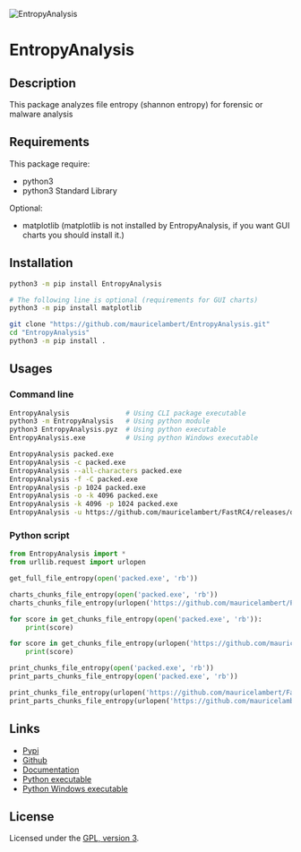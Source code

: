 ![EntropyAnalysis](https://mauricelambert.github.io/info/python/security/EntropyAnalysis.gif "EntropyAnalysis")

# EntropyAnalysis

## Description

This package analyzes file entropy (shannon entropy) for forensic or
malware analysis

## Requirements

This package require:
 - python3
 - python3 Standard Library

Optional:
 - matplotlib (matplotlib is not installed by EntropyAnalysis, if you want GUI charts you should install it.)

## Installation

```bash
python3 -m pip install EntropyAnalysis

# The following line is optional (requirements for GUI charts)
python3 -m pip install matplotlib
```

```bash
git clone "https://github.com/mauricelambert/EntropyAnalysis.git"
cd "EntropyAnalysis"
python3 -m pip install .
```

## Usages

### Command line

```bash
EntropyAnalysis              # Using CLI package executable
python3 -m EntropyAnalysis   # Using python module
python3 EntropyAnalysis.pyz  # Using python executable
EntropyAnalysis.exe          # Using python Windows executable

EntropyAnalysis packed.exe
EntropyAnalysis -c packed.exe
EntropyAnalysis --all-characters packed.exe
EntropyAnalysis -f -C packed.exe
EntropyAnalysis -p 1024 packed.exe
EntropyAnalysis -o -k 4096 packed.exe
EntropyAnalysis -k 4096 -p 1024 packed.exe
EntropyAnalysis -u https://github.com/mauricelambert/FastRC4/releases/download/v0.0.1/librc4.so
```

### Python script

```python
from EntropyAnalysis import *
from urllib.request import urlopen

get_full_file_entropy(open('packed.exe', 'rb'))

charts_chunks_file_entropy(open('packed.exe', 'rb'))
charts_chunks_file_entropy(urlopen('https://github.com/mauricelambert/FastRC4/releases/download/v0.0.1/librc4.dll'), chunk_size=2048, part_size=512)

for score in get_chunks_file_entropy(open('packed.exe', 'rb')):
    print(score)

for score in get_chunks_file_entropy(urlopen('https://github.com/mauricelambert/FastRC4/releases/download/v0.0.1/librc4.dll'), chunk_size=2048):
    print(score)

print_chunks_file_entropy(open('packed.exe', 'rb'))
print_parts_chunks_file_entropy(open('packed.exe', 'rb'))

print_chunks_file_entropy(urlopen('https://github.com/mauricelambert/FastRC4/releases/download/v0.0.1/librc4.dll'), chunk_size=2048, colors=True)
print_parts_chunks_file_entropy(urlopen('https://github.com/mauricelambert/FastRC4/releases/download/v0.0.1/librc4.dll'), chunk_size=2048, part_size=512, colors=True)
```

## Links

 - [Pypi](https://pypi.org/project/EntropyAnalysis)
 - [Github](https://github.com/mauricelambert/EntropyAnalysis)
 - [Documentation](https://mauricelambert.github.io/info/python/security/EntropyAnalysis.html)
 - [Python executable](https://mauricelambert.github.io/info/python/security/EntropyAnalysis.pyz)
 - [Python Windows executable](https://mauricelambert.github.io/info/python/security/EntropyAnalysis.exe)

## License

Licensed under the [GPL, version 3](https://www.gnu.org/licenses/).
